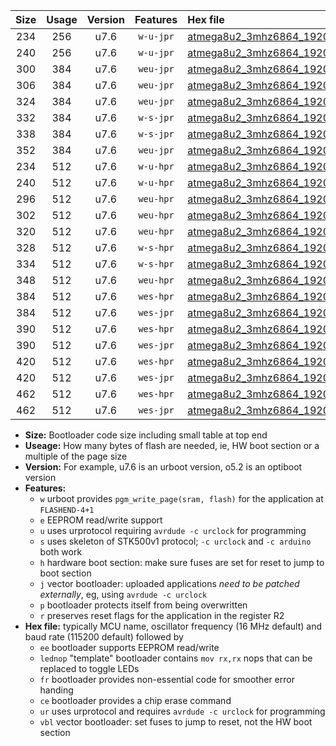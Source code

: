 |Size|Usage|Version|Features|Hex file|
|:-:|:-:|:-:|:-:|:--|
|234|256|u7.6|`w-u-jpr`|[atmega8u2_3mhz6864_19200bps_ur_vbl.hex](https://raw.githubusercontent.com/stefanrueger/urboot/main//atmega8u2_3mhz6864_19200bps_ur_vbl.hex)|
|240|256|u7.6|`w-u-jpr`|[atmega8u2_3mhz6864_19200bps_lednop_ur_vbl.hex](https://raw.githubusercontent.com/stefanrueger/urboot/main//atmega8u2_3mhz6864_19200bps_lednop_ur_vbl.hex)|
|300|384|u7.6|`weu-jpr`|[atmega8u2_3mhz6864_19200bps_ee_ur_vbl.hex](https://raw.githubusercontent.com/stefanrueger/urboot/main//atmega8u2_3mhz6864_19200bps_ee_ur_vbl.hex)|
|306|384|u7.6|`weu-jpr`|[atmega8u2_3mhz6864_19200bps_ee_lednop_ur_vbl.hex](https://raw.githubusercontent.com/stefanrueger/urboot/main//atmega8u2_3mhz6864_19200bps_ee_lednop_ur_vbl.hex)|
|324|384|u7.6|`weu-jpr`|[atmega8u2_3mhz6864_19200bps_ee_lednop_fr_ur_vbl.hex](https://raw.githubusercontent.com/stefanrueger/urboot/main//atmega8u2_3mhz6864_19200bps_ee_lednop_fr_ur_vbl.hex)|
|332|384|u7.6|`w-s-jpr`|[atmega8u2_3mhz6864_19200bps_vbl.hex](https://raw.githubusercontent.com/stefanrueger/urboot/main//atmega8u2_3mhz6864_19200bps_vbl.hex)|
|338|384|u7.6|`w-s-jpr`|[atmega8u2_3mhz6864_19200bps_lednop_vbl.hex](https://raw.githubusercontent.com/stefanrueger/urboot/main//atmega8u2_3mhz6864_19200bps_lednop_vbl.hex)|
|352|384|u7.6|`weu-jpr`|[atmega8u2_3mhz6864_19200bps_ee_lednop_fr_ce_ur_vbl.hex](https://raw.githubusercontent.com/stefanrueger/urboot/main//atmega8u2_3mhz6864_19200bps_ee_lednop_fr_ce_ur_vbl.hex)|
|234|512|u7.6|`w-u-hpr`|[atmega8u2_3mhz6864_19200bps_ur.hex](https://raw.githubusercontent.com/stefanrueger/urboot/main//atmega8u2_3mhz6864_19200bps_ur.hex)|
|240|512|u7.6|`w-u-hpr`|[atmega8u2_3mhz6864_19200bps_lednop_ur.hex](https://raw.githubusercontent.com/stefanrueger/urboot/main//atmega8u2_3mhz6864_19200bps_lednop_ur.hex)|
|296|512|u7.6|`weu-hpr`|[atmega8u2_3mhz6864_19200bps_ee_ur.hex](https://raw.githubusercontent.com/stefanrueger/urboot/main//atmega8u2_3mhz6864_19200bps_ee_ur.hex)|
|302|512|u7.6|`weu-hpr`|[atmega8u2_3mhz6864_19200bps_ee_lednop_ur.hex](https://raw.githubusercontent.com/stefanrueger/urboot/main//atmega8u2_3mhz6864_19200bps_ee_lednop_ur.hex)|
|320|512|u7.6|`weu-hpr`|[atmega8u2_3mhz6864_19200bps_ee_lednop_fr_ur.hex](https://raw.githubusercontent.com/stefanrueger/urboot/main//atmega8u2_3mhz6864_19200bps_ee_lednop_fr_ur.hex)|
|328|512|u7.6|`w-s-hpr`|[atmega8u2_3mhz6864_19200bps.hex](https://raw.githubusercontent.com/stefanrueger/urboot/main//atmega8u2_3mhz6864_19200bps.hex)|
|334|512|u7.6|`w-s-hpr`|[atmega8u2_3mhz6864_19200bps_lednop.hex](https://raw.githubusercontent.com/stefanrueger/urboot/main//atmega8u2_3mhz6864_19200bps_lednop.hex)|
|348|512|u7.6|`weu-hpr`|[atmega8u2_3mhz6864_19200bps_ee_lednop_fr_ce_ur.hex](https://raw.githubusercontent.com/stefanrueger/urboot/main//atmega8u2_3mhz6864_19200bps_ee_lednop_fr_ce_ur.hex)|
|384|512|u7.6|`wes-hpr`|[atmega8u2_3mhz6864_19200bps_ee.hex](https://raw.githubusercontent.com/stefanrueger/urboot/main//atmega8u2_3mhz6864_19200bps_ee.hex)|
|384|512|u7.6|`wes-jpr`|[atmega8u2_3mhz6864_19200bps_ee_vbl.hex](https://raw.githubusercontent.com/stefanrueger/urboot/main//atmega8u2_3mhz6864_19200bps_ee_vbl.hex)|
|390|512|u7.6|`wes-hpr`|[atmega8u2_3mhz6864_19200bps_ee_lednop.hex](https://raw.githubusercontent.com/stefanrueger/urboot/main//atmega8u2_3mhz6864_19200bps_ee_lednop.hex)|
|390|512|u7.6|`wes-jpr`|[atmega8u2_3mhz6864_19200bps_ee_lednop_vbl.hex](https://raw.githubusercontent.com/stefanrueger/urboot/main//atmega8u2_3mhz6864_19200bps_ee_lednop_vbl.hex)|
|420|512|u7.6|`wes-hpr`|[atmega8u2_3mhz6864_19200bps_ee_lednop_fr.hex](https://raw.githubusercontent.com/stefanrueger/urboot/main//atmega8u2_3mhz6864_19200bps_ee_lednop_fr.hex)|
|420|512|u7.6|`wes-jpr`|[atmega8u2_3mhz6864_19200bps_ee_lednop_fr_vbl.hex](https://raw.githubusercontent.com/stefanrueger/urboot/main//atmega8u2_3mhz6864_19200bps_ee_lednop_fr_vbl.hex)|
|462|512|u7.6|`wes-hpr`|[atmega8u2_3mhz6864_19200bps_ee_lednop_fr_ce.hex](https://raw.githubusercontent.com/stefanrueger/urboot/main//atmega8u2_3mhz6864_19200bps_ee_lednop_fr_ce.hex)|
|462|512|u7.6|`wes-jpr`|[atmega8u2_3mhz6864_19200bps_ee_lednop_fr_ce_vbl.hex](https://raw.githubusercontent.com/stefanrueger/urboot/main//atmega8u2_3mhz6864_19200bps_ee_lednop_fr_ce_vbl.hex)|

- **Size:** Bootloader code size including small table at top end
- **Useage:** How many bytes of flash are needed, ie, HW boot section or a multiple of the page size
- **Version:** For example, u7.6 is an urboot version, o5.2 is an optiboot version
- **Features:**
  + `w` urboot provides `pgm_write_page(sram, flash)` for the application at `FLASHEND-4+1`
  + `e` EEPROM read/write support
  + `u` uses urprotocol requiring `avrdude -c urclock` for programming
  + `s` uses skeleton of STK500v1 protocol; `-c urclock` and `-c arduino` both work
  + `h` hardware boot section: make sure fuses are set for reset to jump to boot section
  + `j` vector bootloader: uploaded applications *need to be patched externally*, eg, using `avrdude -c urclock`
  + `p` bootloader protects itself from being overwritten
  + `r` preserves reset flags for the application in the register R2
- **Hex file:** typically MCU name, oscillator frequency (16 MHz default) and baud rate (115200 default) followed by
  + `ee` bootloader supports EEPROM read/write
  + `lednop` "template" bootloader contains `mov rx,rx` nops that can be replaced to toggle LEDs
  + `fr` bootloader provides non-essential code for smoother error handing
  + `ce` bootloader provides a chip erase command
  + `ur` uses urprotocol and requires `avrdude -c urclock` for programming
  + `vbl` vector bootloader: set fuses to jump to reset, not the HW boot section
